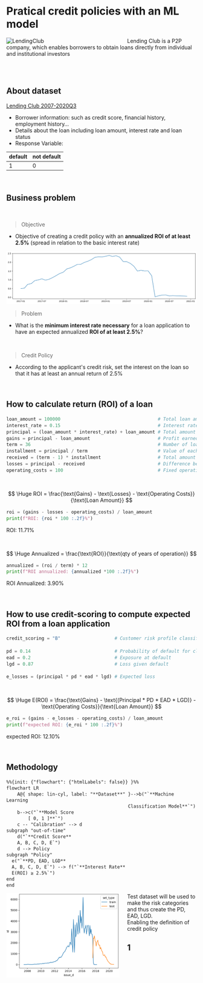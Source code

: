 # Pratical credit policies with an ML model

<img src="https://s3.amazonaws.com/static.lendingclub.com/banking/logos/brand_day_logo_email.png" alt="LendingClub" width="300" align="left" style="margin-right: 20px;">
Lending Club is a P2P company, which enables borrowers to obtain loans directly from individual and institutional investors

<br> <br>

## About dataset
[Lending Club 2007-2020Q3](https://www.kaggle.com/datasets/marcusos/lending-club-clean?select=lending_club_smaller_sample.feather)

- Borrower information: such as credit score, financial history, employment history…
- Details about the loan including loan amount, interest rate and loan status
- Response Variable:

| default | not default |
|--|--|
| 1 | 0 |

<br>

## Business problem

<br>

>Objective
- Objective of creating a credit policy with an **annualized ROI of at least 2.5%** (spread in relation to the basic interest rate)
<img src="https://raw.githubusercontent.com/pmusachio/pratical-credit-risk/refs/heads/main/img/interest_rate.png">

<br>

>Problem
- What is the **minimum interest rate necessary** for a loan application to have an expected annualized **ROI of at least 2.5%**?

<br>

>Credit Policy
- According to the applicant's credit risk, set the interest on the loan so that it has at least an annual return of 2.5%

<br>

## How to calculate **return (ROI)** of a loan

```python
loan_amount = 100000                                    # Total loan amount
interest_rate = 0.15                                    # Interest rate applied to the loan
principal = (loan_amount * interest_rate) + loan_amount # Total amount to be paid for the loan W/ taxes
gains = principal - loan_amount                         # Profit earned from interest
term = 36                                               # Number of loan installments
installment = principal / term                          # Value of each installment
received = (term - 1) * installment                     # Total amount received so far
losses = principal - received                           # Difference between expected and actual profit
operating_costs = 100                                   # Fixed operating costs
```

<br>

$$
\Huge ROI = \frac{\text{Gains} - \text{Losses} - \text{Operating Costs}}{\text{Loan Amount}}
$$

```python
roi = (gains - losses - operating_costs) / loan_amount
print(f"ROI: {roi * 100 :.2f}%")
```
ROI: 11.71%

<br>

$$
\Huge Annualized = \frac{\text{ROI}}{\text{qty of years of operation}}
$$

```python
annualized = (roi / term) * 12
print(f"ROI annualized: {annualized *100 :.2f}%")
```
ROI Annualized: 3.90%

<br>

## How to use credit-scoring to compute expected ROI from a loan application

```python
credit_scoring = "B"                    # Customer risk profile classification

pd = 0.14                               # Probability of default for class "B" customers
ead = 0.2                               # Exposure at default
lgd = 0.87                              # Loss given default

e_losses = (principal * pd * ead * lgd) # Expected loss
```

<br>

$$
\Huge E(ROI) = \frac{\text{Gains} - \text{(Principal * PD * EAD * LGD)} - \text{Operating Costs}}{\text{Loan Amount}}
$$

```python
e_roi = (gains - e_losses - operating_costs) / loan_amount
print(f"expected ROI: {e_roi * 100 :.2f}%")
```
expected ROI: 12.10%

<br>

## Methodology

```mermaid
%%{init: {"flowchart": {"htmlLabels": false}} }%%
flowchart LR
    A@{ shape: lin-cyl, label: "**Dataset**" }-->b("`**Machine Learning 
                                             Classification Model**`")
    b-->c("`**Model Score
        [ 0, 1 ]**`")
    c -- "Calibration" --> d
subgraph "out-of-time"
    d("`**Credit Score**
    A, B, C, D, E`")
    d --> Policy
subgraph "Policy"
  e("`**PD, EAD, LGD**
  A, B, C, D, E`") --> f("`**Interest Rate**
  E(ROI) ≥ 2.5%`")
end
end
```

<img src="https://raw.githubusercontent.com/pmusachio/pratical-credit-risk/refs/heads/main/img/split.png" alt="split" width="300" align="left" style="margin-right: 20px;">
Test dataset will be used to make the risk categories and thus create the PD, EAD, LGD. <br>
Enabling the definition of credit policy

<br>

## 1
